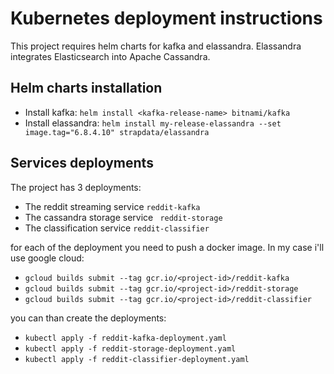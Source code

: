 # Kubernetes deployment instructions

This project requires helm charts for kafka and elassandra. Elassandra integrates Elasticsearch into Apache Cassandra.

## Helm charts installation

- Install kafka: `helm install <kafka-release-name> bitnami/kafka`
- Install elassandra: `helm install my-release-elassandra --set image.tag="6.8.4.10" strapdata/elassandra`

## Services deployments

The project has 3 deployments:

- The reddit streaming service `reddit-kafka`
- The cassandra storage service ` reddit-storage`
- The classification service `reddit-classifier`


for each of the deployment you need to push a docker image. In my case i'll use google cloud:

- `gcloud builds submit --tag gcr.io/<project-id>/reddit-kafka`
- `gcloud builds submit --tag gcr.io/<project-id>/reddit-storage`
- `gcloud builds submit --tag gcr.io/<project-id>/reddit-classifier`

you can than create the deployments:

- `kubectl apply -f reddit-kafka-deployment.yaml`
- `kubectl apply -f reddit-storage-deployment.yaml`
- `kubectl apply -f reddit-classifier-deployment.yaml`

